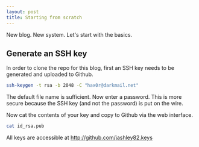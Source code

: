 ```yaml
---
layout: post
title: Starting from scratch
---
```


New blog. New system. Let's start with the basics.

## Generate an SSH key
In order to clone the repo for this blog, first an SSH key needs to be generated and uploaded to Github.

```bash
ssh-keygen -t rsa -b 2048 -C "hax0r@darkmail.net"
```

The default file name is sufficient. Now enter a password. This is more secure because the SSH key (and not the password) is put on the wire. 

Now cat the contents of your key and copy to Github via the web interface.

```bash
cat id_rsa.pub
```

All keys are accessible at http://github.com/jashley82.keys
